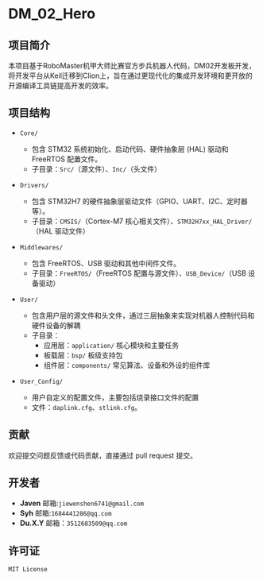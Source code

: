 # DM_02_Hero

## 项目简介

本项目基于RoboMaster机甲大师比赛官方步兵机器人代码，DM02开发板开发，将开发平台从Keil迁移到Clion上，旨在通过更现代化的集成开发环境和更开放的开源编译工具链提高开发的效率。

## 项目结构

- `Core/`
  - 包含 STM32 系统初始化、启动代码、硬件抽象层 (HAL) 驱动和 FreeRTOS 配置文件。
  - 子目录：`Src/`（源文件）、`Inc/`（头文件）

- `Drivers/`
  - 包含 STM32H7 的硬件抽象层驱动文件（GPIO、UART、I2C、定时器等）。
  - 子目录：`CMSIS/`（Cortex-M7 核心相关文件）、`STM32H7xx_HAL_Driver/`（HAL 驱动文件）

- `Middlewares/`
  - 包含 FreeRTOS、USB 驱动和其他中间件文件。
  - 子目录：`FreeRTOS/`（FreeRTOS 配置与源文件）、`USB_Device/`（USB 设备驱动）

- `User/`
  - 包含用户层的源文件和头文件，通过三层抽象来实现对机器人控制代码和硬件设备的解耦
  - 子目录：
    - 应用层：`application/` 核心模块和主要任务
    - 板载层：`bsp/` 板级支持包
    - 组件层：`components/` 常见算法、设备和外设的组件库

- `User_Config/`
  - 用户自定义的配置文件，主要包括烧录接口文件的配置
  - 文件：`daplink.cfg`、`stlink.cfg`。

## 贡献

欢迎提交问题反馈或代码贡献，直接通过 pull request 提交。

## 开发者

- **Javen** 邮箱:`jiewenshen6741@gmail.com`
- **Syh** 邮箱:`1684441286@qq.com`
- **Du.X.Y** 邮箱：`3512683509@qq.com`

## 许可证

`MIT License`
